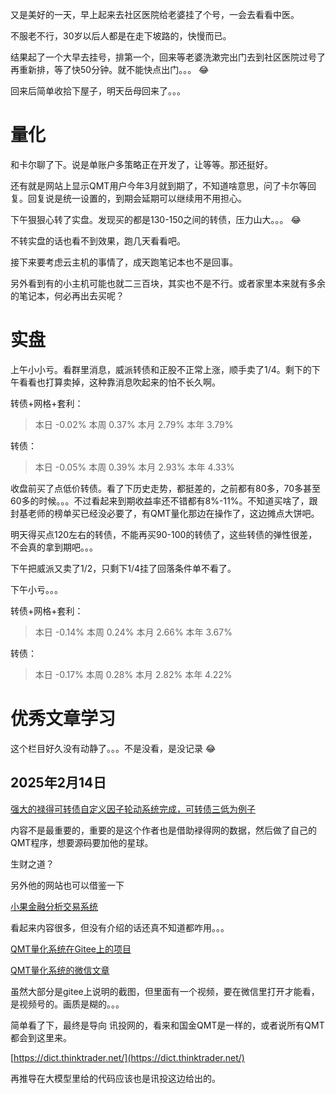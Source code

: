 又是美好的一天，早上起来去社区医院给老婆挂了个号，一会去看看中医。

不服老不行，30岁以后人都是在走下坡路的，快慢而已。

结果起了一个大早去挂号，排第一个，回来等老婆洗漱完出门去到社区医院过号了再重新排，等了快50分钟。就不能快点出门。。。 :joy:

回来后简单收拾下屋子，明天岳母回来了。。。

# 量化

和卡尔聊了下。说是单账户多策略正在开发了，让等等。那还挺好。

还有就是网站上显示QMT用户今年3月就到期了，不知道啥意思，问了卡尔等回复。回复说是统一设置的，到期会延期可以继续用不用担心。

下午狠狠心转了实盘。发现买的都是130-150之间的转债，压力山大。。。 :joy:

不转实盘的话也看不到效果，跑几天看看吧。

接下来要考虑云主机的事情了，成天跑笔记本也不是回事。

另外看到有的小主机可能也就二三百块，其实也不是不行。或者家里本来就有多余的笔记本，何必再出去买呢？ 

# 实盘


上午小小亏。看群里消息，威派转债和正股不正常上涨，顺手卖了1/4。剩下的下午看看也打算卖掉，这种靠消息吹起来的怕不长久啊。

转债+网格+套利：

>本日	-0.02%	本周	0.37%	本月	2.79%	本年	3.79%
                            
                            
转债：                           
                            
> 本日	-0.05%	本周	0.39%	本月	2.93%	本年	4.33%


收盘前买了点低价转债。看了下历史走势，都挺差的，之前都有80多，70多甚至60多的时候。。。不过看起来到期收益率还不错都有8%-11%。不知道买啥了，跟封基老师的榜单买已经没必要了，有QMT量化那边在操作了，这边摊点大饼吧。

明天得买点120左右的转债，不能再买90-100的转债了，这些转债的弹性很差，不会真的拿到期吧。。。

下午把威派又卖了1/2，只剩下1/4挂了回落条件单不看了。

下午小亏。。。

转债+网格+套利：

>本日	-0.14%	本周	0.24%	本月	2.66%	本年	3.67%

转债：                           
                            
>本日	-0.17%	本周	0.28%	本月	2.82%	本年	4.22%


# 优秀文章学习

这个栏目好久没有动静了。。。不是没看，是没记录 :joy:


## 2025年2月14日

[强大的禄得可转债自定义因子轮动系统完成，可转债三低为例子](https://blog.csdn.net/qq_50882340/article/details/138548404)

内容不是最重要的，重要的是这个作者也是借助䘵得网的数据，然后做了自己的QMT程序，想要源码要加他的星球。

生财之道？

另外他的网站也可以借鉴一下

[小果金融分析交易系统](http://120.78.132.143:8023/)


看起来内容很多，但没有介绍的话还真不知道都咋用。。。

[QMT量化系统在Gitee上的项目](https://gitee.com/li-xingguo11111/qmt_trader)

[QMT量化系统的微信文章](https://mp.weixin.qq.com/s/_AZh7PNclMgW4iHXa6uHIQ)

虽然大部分是gitee上说明的截图，但里面有一个视频，要在微信里打开才能看，是视频号的。画质是糊的。。。

简单看了下，最终是导向 讯投网的，看来和国金QMT是一样的，或者说所有QMT都会到这里来。

[https://dict.thinktrader.net/](https://dict.thinktrader.net/)

再推导在大模型里给的代码应该也是讯投这边给出的。